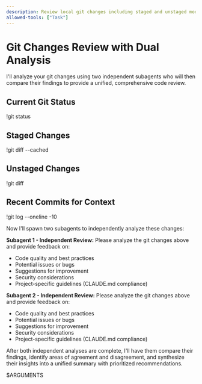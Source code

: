 ```yaml
---
description: Review local git changes including staged and unstaged modifications with code quality feedback
allowed-tools: ["Task"]
---
```


# Git Changes Review with Dual Analysis

I'll analyze your git changes using two independent subagents who will then compare their findings to provide a unified, comprehensive code review.

## Current Git Status
!git status

## Staged Changes
!git diff --cached

## Unstaged Changes
!git diff

## Recent Commits for Context
!git log --oneline -10

Now I'll spawn two subagents to independently analyze these changes:

**Subagent 1 - Independent Review:**
Please analyze the git changes above and provide feedback on:
- Code quality and best practices
- Potential issues or bugs
- Suggestions for improvement
- Security considerations
- Project-specific guidelines (CLAUDE.md compliance)

**Subagent 2 - Independent Review:**
Please analyze the git changes above and provide feedback on:
- Code quality and best practices
- Potential issues or bugs
- Suggestions for improvement
- Security considerations
- Project-specific guidelines (CLAUDE.md compliance)

After both independent analyses are complete, I'll have them compare their findings, identify areas of agreement and disagreement, and synthesize their insights into a unified summary with prioritized recommendations.

$ARGUMENTS